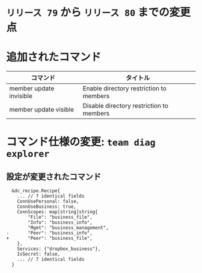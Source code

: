 # `リリース 79` から `リリース 80` までの変更点

# 追加されたコマンド

| コマンド                | タイトル                                 |
|-------------------------|------------------------------------------|
| member update invisible | Enable directory restriction to members  |
| member update visible   | Disable directory restriction to members |

# コマンド仕様の変更: `team diag explorer`

## 設定が変更されたコマンド

```
  &dc_recipe.Recipe{
  	... // 7 identical fields
  	ConnUsePersonal: false,
  	ConnUseBusiness: true,
  	ConnScopes: map[string]string{
  		"File": "business_file",
  		"Info": "business_info",
  		"Mgmt": "business_management",
- 		"Peer": "business_info",
+ 		"Peer": "business_file",
  	},
  	Services: {"dropbox_business"},
  	IsSecret: false,
  	... // 7 identical fields
  }
```

